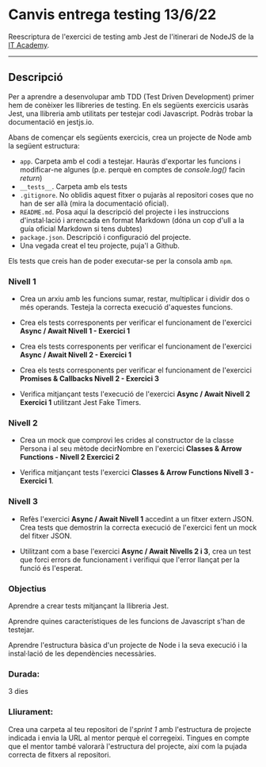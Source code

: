 # Canvis entrega testing 13/6/22

Reescriptura de l'exercici de testing amb Jest de l'itinerari de NodeJS de la [IT Academy](https://www.barcelonactiva.cat/es/itacademy).

___________________________

## Descripció
Per a aprendre a desenvolupar amb TDD (Test Driven Development) primer hem de conèixer les llibreries de testing. En els següents exercicis usaràs Jest, una llibreria amb utilitats per testejar codi Javascript. Podràs trobar la documentació en jestjs.io.

Abans de començar els següents exercicis, crea un projecte de Node amb la següent estructura:

- `app`. Carpeta amb el codi a testejar. Hauràs d'exportar les funcions i modificar-ne algunes (p.e. perquè en comptes de _console.log()_ facin _return_)
- `__tests__`. Carpeta amb els tests
- `.gitignore`. No oblidis aquest fitxer o pujaràs al repositori coses que no han de ser allà (mira la documentació oficial).
- `README.md`. Posa aquí la descripció del projecte i les instruccions d'instal·lació i arrencada en format Markdown (dóna un cop d'ull a la guía oficial Markdown si tens dubtes)
- `package.json`. Descripció i configuració del projecte.
- Una vegada creat el teu projecte, puja'l a Github.

Els tests que creis han de poder executar-se per la consola amb `npm`.


### Nivell 1
- Crea un arxiu amb les funcions sumar, restar, multiplicar i dividir dos o més operands. Testeja la correcta execució d'aquestes funcions.

- Crea els tests corresponents per verificar el funcionament de l'exercici **Async / Await Nivell 1 - Exercici 1**

- Crea els tests corresponents per verificar el funcionament de l'exercici **Async / Await Nivell 2 - Exercici 1**

- Crea els tests corresponents per verificar el funcionament de l'exercici **Promises & Callbacks Nivell 2 - Exercici 3**

- Verifica mitjançant tests l'execució de l'exercici **Async / Await Nivell 2 Exercici 1** utilitzant Jest Fake Timers.


### Nivell 2

- Crea un mock que comprovi les crides al constructor de la classe Persona i al seu mètode decirNombre en l'exercici **Classes & Arrow Functions - Nivell 2 Exercici 2**

- Verifica mitjançant tests l'exercici **Classes & Arrow Functions Nivell 3 - Exercici 1**.


### Nivell 3

- Refès l'exercici **Async / Await Nivell 1** accedint a un fitxer extern JSON. Crea tests que demostrin la correcta execució de l'exercici fent un mock del fitxer JSON.

- Utilitzant com a base l'exercici **Async / Await Nivells 2 i 3**, crea un test que forci errors de funcionament i verifiqui que l'error llançat per la funció és l'esperat.


### Objectius
Aprendre a crear tests mitjançant la llibreria Jest.

Aprendre quines característiques de les funcions de Javascript s'han de testejar.

Aprendre l'estructura bàsica d'un projecte de Node i la seva execució i la instal·lació de les dependències necessàries.

### Durada: 
3 dies

### Lliurament:
Crea una carpeta al teu repositori de l'_sprint 1_ amb l'estructura de projecte indicada i envia la URL al mentor perquè el corregeixi. Tingues en compte que el mentor també valorarà l'estructura del projecte, així com la pujada correcta de fitxers al repositori.